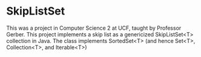 # SkipListSet
This was a project in Computer Science 2 at UCF, taught by Professor Gerber. This project implements a skip list as a genericized SkipListSet&lt;T> collection in Java. The class implements SortedSet&lt;T>  (and hence Set&lt;T>, Collection&lt;T>, and Iterable&lt;T>)
